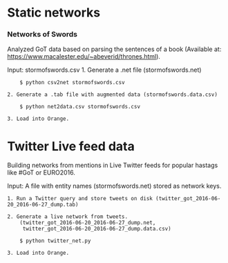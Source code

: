 
# Static networks

### Networks of Swords

Analyzed GoT data based on parsing the sentences of a book (Available at: https://www.macalester.edu/~abeverid/thrones.html).

Input: stormofswords.csv
    1. Generate a .net file (stormofswords.net)

        $ python csv2net stormofswords.csv

    2. Generate a .tab file with augmented data (stormofswords.data.csv)

        $ python net2data.csv stormofswords.csv

    3. Load into Orange.


# Twitter Live feed data

Building networks from mentions in Live Twitter feeds for popular hastags like #GoT or EURO2016.

Input: A file with entity names (stormofswords.net) stored as network keys.

    1. Run a Twitter query and store tweets on disk (twitter_got_2016-06-20_2016-06-27_dump.tab)

    2. Generate a live network from tweets.
        (twitter_got_2016-06-20_2016-06-27_dump.net,
         twitter_got_2016-06-20_2016-06-27_dump.data.csv)

        $ python twitter_net.py

    3. Load into Orange.
